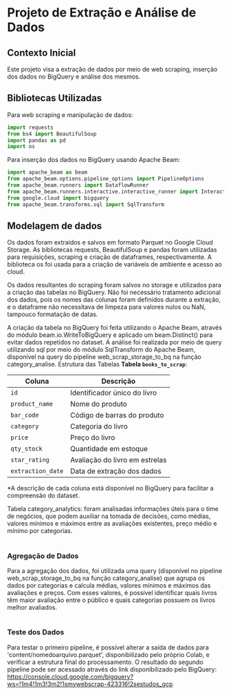 # Projeto de Extração e Análise de Dados
## Contexto Inicial
Este projeto visa a extração de dados por meio de web scraping, inserção dos dados no BigQuery e análise dos mesmos.
## Bibliotecas Utilizadas
Para web scraping e manipulação de dados:
```python
import requests
from bs4 import BeautifulSoup
import pandas as pd
import os
```

Para inserção dos dados no BigQuery usando Apache Beam:
```python
import apache_beam as beam
from apache_beam.options.pipeline_options import PipelineOptions
from apache_beam.runners import DataflowRunner
from apache_beam.runners.interactive.interactive_runner import InteractiveRunner
from google.cloud import bigquery
from apache_beam.transforms.sql import SqlTransform
```

## Modelagem de dados
Os dados foram extraídos e salvos em formato Parquet no Google Cloud Storage. As bibliotecas requests, BeautifulSoup e pandas foram utilizadas para requisições, scraping e criação de dataframes, respectivamente. A biblioteca os foi usada para a criação de variáveis de ambiente e acesso ao cloud.

Os dados resultantes do scraping foram salvos no storage e utilizados para a criação das tabelas no BigQuery. Não foi necessário tratamento adicional dos dados, pois os nomes das colunas foram definidos durante a extração, e o dataframe não necessitava de limpeza para valores nulos ou NaN, tampouco formatação de datas.

A criação da tabela no BigQuery foi feita utilizando o Apache Beam, através do módulo beam.io.WriteToBigQuery e aplicado um beam.Distinct() para evitar dados repetidos no dataset.
A análise foi realizada por meio de query utilizando sql por meio do módulo SqlTransform do Apache Beam, disponível na query do pipeline web_scrap_storage_to_bq na função category_analise.
Estrutura das Tabelas
**Tabela `books_to_scrap`**:

| Coluna           | Descrição                                             |
|------------------|-------------------------------------------------------|
| `id`             | Identificador único do livro                          |
| `product_name`   | Nome do produto                                       |
| `bar_code`       | Código de barras do produto                           |
| `category`       | Categoria do livro                                    |
| `price`          | Preço do livro                                        |
| `qty_stock`      | Quantidade em estoque                                 |
| `star_rating`    | Avaliação do livro em estrelas                        |
| `extraction_date`| Data de extração dos dados                            |


*A descrição de cada coluna está disponível no BigQuery para facilitar a compreensão do dataset.

Tabela category_analytics: foram analisadas informações úteis para o time de negócios, que podem auxiliar na tomada de decisões, como médias, valores mínimos e máximos entre as avaliações existentes, preço médio e mínimo por categorias.
#
### Agregação de Dados

Para a agregação dos dados, foi utilizada uma query (disponível no pipeline web_scrap_storage_to_bq na função category_analise) que agrupa os dados por categorias e calcula médias, valores mínimos e máximos das avaliações e preços. Com esses valores, é possível identificar quais livros têm maior avaliação entre o público e quais categorias possuem os livros melhor avaliados.
#
### Teste dos Dados

Para testar o primeiro pipeline, é possível alterar a saída de dados para 'content/nomedoarquivo.parquet', disponibilizado pelo próprio Colab, e verificar a estrutura final do processamento. O resultado do segundo pipeline pode ser acessado através do link disponibilizado pelo BigQuery:
https://console.cloud.google.com/bigquery?ws=!1m4!1m3!3m2!1smywebscrap-423316!2sestudos_gcp

